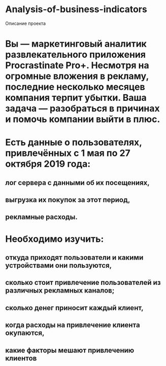 # Analysis-of-business-indicators
Описание проекта
# Вы — маркетинговый аналитик развлекательного приложения Procrastinate Pro+. Несмотря на огромные вложения в рекламу, последние несколько месяцев компания терпит убытки. Ваша задача — разобраться в причинах и помочь компании выйти в плюс.

# Есть данные о пользователях, привлечённых с 1 мая по 27 октября 2019 года:

## лог сервера с данными об их посещениях,
## выгрузка их покупок за этот период,
## рекламные расходы.
# Необходимо изучить:

## откуда приходят пользователи и какими устройствами они пользуются,
## сколько стоит привлечение пользователей из различных рекламных каналов;
## сколько денег приносит каждый клиент,
## когда расходы на привлечение клиента окупаются,
## какие факторы мешают привлечению клиентов
